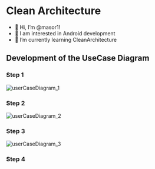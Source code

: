 # Clean Architecture
- 👋 Hi, I’m @masor1!
- 👀 I am interested in Android development
- 🌱 I’m currently learning CleanArchitecture
## Development of the UseCase Diagram
### Step 1
![userCaseDiagram_1](https://user-images.githubusercontent.com/60883208/134945183-6788ecb8-83ee-49fe-92a3-1b31d1b53ebe.PNG)
### Step 2
![userCaseDiagram_2](https://user-images.githubusercontent.com/60883208/135086713-e627daf8-c9b3-4bbd-8a63-8f6679336f35.PNG)
### Step 3
![userCaseDiagram_3](https://user-images.githubusercontent.com/60883208/135138565-7ab8c0a8-7c86-451e-a8ed-5538cd37e779.PNG)
### Step 4
